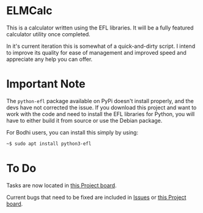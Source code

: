 # ELMCalc
This is a calculator written using the EFL libraries. It will be a fully featured calculator utility once completed.

In it's current iteration this is somewhat of a quick-and-dirty script. I intend to improve its quality for ease of management and improved speed and appreciate any help you can offer.

# Important Note
The `python-efl` package available on PyPi doesn't install properly, and the devs have not corrected the issue. If you download this project and want to work with the code and need to install the EFL libraries for Python, you will have to either build it from source or use the Debian package.

For Bodhi users, you can install this simply by using:

```sh
~$ sudo apt install python3-efl
```

# To Do
Tasks are now located in [this Project board](https://github.com/Firestorm325/elmcalc/projects/3).

Current bugs that need to be fixed are included in [Issues](https://github.com/Firestorm325/elmcalc/issues) or [this Project board](https://github.com/Firestorm325/elmcalc/projects/4).
